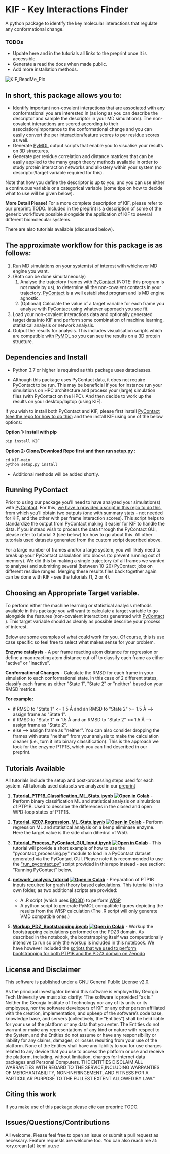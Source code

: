 # KIF - Key Interactions Finder
 A python package to identify the key molecular interactions that regulate any conformational change.

 ### TODOs ### 
 - Update here and in the tutorials all links to the preprint once it is accessible.
- Generate a read the docs when made public. 
- Add more installation methods.  

![KIF_ReadMe_Pic](https://user-images.githubusercontent.com/49672044/207597051-7dcde86a-62bd-4f69-96aa-326cad938a65.png)


## In short, this package allows you to:
 - Identify important non-covalent interactions that are associated with any conformational you are interested in (as long as you can describe the descriptor and sample the descriptor in your MD simulations). The non-covalent interactions are scored according to their association/importance to the conformational change and you can easily convert the per interaction/feature scores to per residue scores as well. 
 - Generate [PyMOL](https://pymol.org/2/) output scripts that enable you to visualise your results on 3D structures. 
 - Generate per residue correlation and distance matrices that can be easily applied to the many graph theory methods available in order to study protein interaction networks and allostery within your system (no descriptor/target variable required for this). 

Note that how you define the descriptor is up to you, and you can use either a continuous variable or a categorical variable (some tips on how to decide what to use will be given below). 

**More Detail Please!**
For a more complete description of KIF, please refer to our preprint: TODO. Included in the preprint is a description of some of the generic workflows possible alongside the application of KIF to several different biomolecular systems. 

There are also tutorials available (discussed below). 

## The approximate workflow for this package is as follows: 
1. Run MD simulations on your system(s) of interest with whichever MD engine you want. 
2. (Both can be done simultaneously)
    1. Analyse the trajectory frames with [PyContact](https://github.com/maxscheurer/pycontact) (NOTE: this program is not made by us), to determine all the non-covalent contacts in your trajectory. [PyContact](https://github.com/maxscheurer/pycontact) is a well established program and is MD engine agnostic.
    2. (Optional) Calculate the value of a target variable for each frame you analyse with [PyContact](https://github.com/maxscheurer/pycontact) using whatever approach you see fit. 
3. Load your non-covalent interactions data and optionally generated target data into KIF and perform some combination of machine learning, statistical analysis or network analysis. 
4. Output the results for analysis. This includes visualisation scripts which are compatible with [PyMOL](https://pymol.org/2/) so you can see the results on a 3D protein structure. 


## Dependencies and Install 
- Python 3.7 or higher is required as this package uses dataclasses. 

- Although this package uses PyContact data, it does not require PyContact to be run. This may be beneficial if you for instance run your simulations on HPC architecture and process your (large) simulation files (with PyContact on the HPC). And then decide to work up the results on your desktop/laptop (using KIF). 

If you wish to install both PyContact and KIF, please first install [PyContact (see the repo for how to do this)](https://github.com/maxscheurer/pycontact) and then install KIF using one of the below options:


**Option 1: Install with pip**
```
pip install KIF
```

**Option 2: Clone/Download Repo first and then run setup.py :**

```
cd KIF-main
python setup.py install 
```

- Additional methods will be added shortly. 


## Running PyContact 
Prior to using our package you'll need to have analyzed your simulation(s) with [PyContact](https://github.com/maxscheurer/pycontact). For this, [we have a provided a script in this repo to do this](https://github.com/kamerlinlab/key-interactions-finder/blob/main/key_interactions_finder/run_pycontact.py), from which you'll obtain two outputs (one with summary stats - not needed for KIF, and the other with per frame interaction scores). This script helps to standardize the output from PyContact making it easier for KIF to handle the data. If you instead wish to process the data through the PyContact GUI, please refer to tutorial 3 (see below) for how to go about this. All other tutorials used datasets generated from the custom script described above. 

For a large number of frames and/or a large system, you will likely need to break up your PyContact calculation into blocks (to prevent running out of memory). We did this by making a single trajectory (of all frames we wanted to analyse) and submitting several (between 10-20) PyContact jobs on different residue ranges. Merging these results files back together again can be done with KIF - see the tutorials (1, 2 or 4).  


## Choosing an Appropriate Target variable.  
To perform either the machine learning or statistical analysis methods available in this package you will want to calculate a target variable to go alongside the features (non-covalent interactions generated with [PyContact](https://github.com/maxscheurer/pycontact) ). This target variable should as cleanly as possible describe your process of interest. 

Below are some examples of what could work for you. Of course, this is use case specific so feel free to select what makes sense for your problem.

**Enzyme catalysis** - A per frame reacting atom distance for regression or define a max reacting atom distance cut-off to classify each frame as either "active" or "inactive". 

**Conformational Changes** - Calculate the RMSD for each frame in your simulation to each conformational state. In this case of 2 different states, classify each frame as either "State 1", "State 2" or "neither" based on your RMSD metrics.

**For example:**
* if RMSD to "State 1" <= 1.5 Å and an RMSD to "State 2" >= 1.5 Å --> assign frame as "State 1".
* if RMSD to "State 1" => 1.5 Å and an RMSD to "State 2" <= 1.5 Å --> assign frame as "State 2".
* else --> assign frame as "neither".
You can also consider dropping the frames with state "neither" from your analysis to make the calculation cleaner (i.e., turn it into binary classification).
This is the approach we took for the enzyme PTP1B, which you can find described in our preprint. 

## Tutorials Available
All tutorials include the setup and post-processing steps used for each system. All tutorials used datasets we analyzed in our [preprint](TODO)

1. **[Tutorial_PTP1B_Classification_ML_Stats.ipynb](https://github.com/kamerlinlab/KIF/blob/main/tutorials/Tutorial_PTP1B_Classification_ML_Stats.ipynb) [![Open in Colab](https://colab.research.google.com/assets/colab-badge.svg)](https://colab.research.google.com/github/kamerlinlab/KIF/blob/main/tutorials/Tutorial_PTP1B_Classification_ML_Stats.ipynb)**  - Perform binary classification ML and statistical analysis on simulations of PTP1B. Used to describe the differences in the closed and open WPD-loop states of PTP1B.   

2. **[Tutorial_KE07_Regression_ML_Stats.ipynb](https://github.com/kamerlinlab/KIF/blob/main/tutorials/Tutorial_KE07_Regression_ML_Stats.ipynb) [![Open in Colab](https://colab.research.google.com/assets/colab-badge.svg)](https://colab.research.google.com/github/kamerlinlab/KIF/blob/main/tutorials/Tutorial_KE07_Regression_ML_Stats.ipynb)** - Perform regression ML and statistical analysis on a kemp eliminase enzyme. Here the target value is the side chain dihedral of W50. 

3. **[Tutorial_Process_PyContact_GUI_Input.ipynb](https://github.com/kamerlinlab/KIF/blob/main/tutorials/Tutorial_Process_PyContact_GUI_Input.ipynb) [![Open in Colab](https://colab.research.google.com/assets/colab-badge.svg)](https://colab.research.google.com/github/kamerlinlab/KIF/blob/main/tutorials/Tutorial_Process_PyContact_GUI_Input.ipynb)** - This tutorial will provide a short example of how to use the "pycontact_processing.py" module to load in a PyContact dataset generated via the PyContact GUI. Please note it is recommended to use the ["run_pycontact.py"](https://github.com/kamerlinlab/key-interactions-finder/blob/main/key_interactions_finder/run_pycontact.py) script provided in this repo instead - see section: "Running PyContact" below. 

4. **[network_analysis_tutorial](https://github.com/kamerlinlab/KIF/tree/main/tutorials/network_analysis_tutorial) [![Open in Colab](https://colab.research.google.com/assets/colab-badge.svg)](https://colab.research.google.com/github/kamerlinlab/KIF/blob/main/tutorials/network_analysis_tutorial/Step1_Tutorial_PTP1B_Network_Analysis.ipynb)** - Preparation of PTP1B inputs required for graph theory based calculations. This tutorial is in its own folder, as two additional scripts are provided: 
      - A .R script (which uses [BIO3D](http://thegrantlab.org/bio3d_v2/)) to perform [WISP](https://pubs.acs.org/doi/10.1021/ct4008603)  
      - A python script to generate PyMOL compatible figures depicting the results from the WISP calculation (The .R script will only generate VMD compatible ones.)


5. **[Workup_PDZ_Bootstrapping.ipynb](https://github.com/kamerlinlab/KIF/blob/main/tutorials/Workup_PDZ_Bootstrapping.ipynb) [![Open in Colab](https://colab.research.google.com/assets/colab-badge.svg)](https://colab.research.google.com/github/kamerlinlab/KIF/blob/main/tutorials/Workup_PDZ_Bootstrapping.ipynb)** - Workup the bootstrapping calculations performed on the PDZ3 domain. As described in the notebook, the bootstrapping itself was computationally intensive to run so only the workup is included in this notebook. We have however included the [scripts that we used to perform bootstrapping for both PTP1B and the PDZ3 domain on Zenodo](https://zenodo.org/record/7104965#.Y5meLXbMKUk) 

## License and Disclaimer

This software is published under a GNU General Public License v2.0.

As the principal investigator behind this software is employed by Georgia Tech University we must also clarify: “The software is provided “as is.” Neither the Georgia Institute of Technology nor any of its units or its employees, nor the software developers of KIF or any other person affiliated with the creation, implementation, and upkeep of the software’s code base, knowledge base, and servers (collectively, the “Entities”) shall be held liable for your use of the platform or any data that you enter. The Entities do not warrant or make any representations of any kind or nature with respect to the System, and the Entities do not assume or have any responsibility or liability for any claims, damages, or losses resulting from your use of the platform. None of the Entities shall have any liability to you for use charges related to any device that you use to access the platform or use and receive the platform, including, without limitation, charges for Internet data packages and Personal Computers. THE ENTITIES DISCLAIM ALL WARRANTIES WITH REGARD TO THE SERVICE,INCLUDING WARRANTIES OF MERCHANTABILITY, NON-INFRINGEMENT, AND FITNESS FOR A PARTICULAR PURPOSE TO THE FULLEST EXTENT ALLOWED BY LAW.”




## Citing this work
If you make use of this package please cite our preprint: TODO. 

## Issues/Questions/Contributions
All welcome. Please feel free to open an issue or submit a pull request as necessary. Feature requests are welcome too. 
You can also reach me at: rory.crean [at] kemi.uu.se
